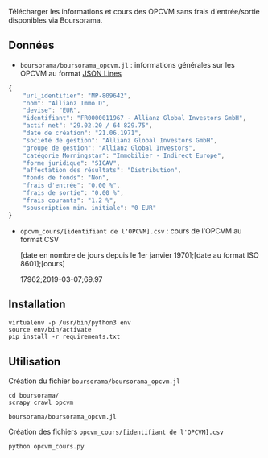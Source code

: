 Télécharger les informations et cours des OPCVM sans frais d'entrée/sortie disponibles via Boursorama.

## Données

- `boursorama/boursorama_opcvm.jl` : informations générales sur les OPCVM au format [JSON Lines](http://jsonlines.org/)

```javascript
{
    "url_identifier": "MP-809642",
    "nom": "Allianz Immo D",
    "devise": "EUR",
    "identifiant": "FR0000011967 - Allianz Global Investors GmbH",
    "actif net": "29.02.20 / 64 829.75",
    "date de création": "21.06.1971",
    "société de gestion": "Allianz Global Investors GmbH",
    "groupe de gestion": "Allianz Global Investors",
    "catégorie Morningstar": "Immobilier - Indirect Europe",
    "forme juridique": "SICAV",
    "affectation des résultats": "Distribution",
    "fonds de fonds": "Non",
    "frais d'entrée": "0.00 %",
    "frais de sortie": "0.00 %",
    "frais courants": "1.2 %",
    "souscription min. initiale": "0 EUR"
}
```

- `opcvm_cours/[identifiant de l'OPCVM].csv` : cours de l'OPCVM au format CSV

    [date en nombre de jours depuis le 1er janvier 1970];[date au format ISO 8601];[cours]

    17962;2019-03-07;69.97

## Installation

    virtualenv -p /usr/bin/python3 env
    source env/bin/activate
    pip install -r requirements.txt

## Utilisation

Création du fichier `boursorama/boursorama_opcvm.jl`

    cd boursorama/
    scrapy crawl opcvm
    
    boursorama/boursorama_opcvm.jl

Création des fichiers `opcvm_cours/[identifiant de l'OPCVM].csv`

    python opcvm_cours.py
